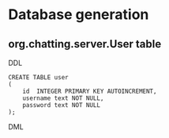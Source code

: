 # Database generation

## org.chatting.server.User table

DDL

```sqlite
CREATE TABLE user
(
    id  INTEGER PRIMARY KEY AUTOINCREMENT,
    username text NOT NULL,
    password text NOT NULL
);
```

DML

```sqlite

```